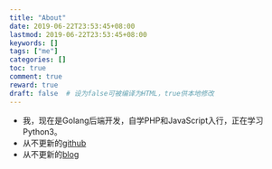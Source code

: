 ```yaml
---
title: "About"
date: 2019-06-22T23:53:45+08:00
lastmod: 2019-06-22T23:53:45+08:00
keywords: []
tags: ["me"]
categories: []
toc: true 
comment: true
reward: true
draft: false  # 设为false可被编译为HTML，true供本地修改
---
```


- 我，现在是Golang后端开发，自学PHP和JavaScript入行，正在学习Python3。
- 从不更新的[github](https://github.com/wwq666)
- 从不更新的[blog](https://wwq666.github.io)
